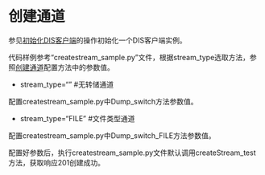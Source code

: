 # 创建通道<a name="dayu_06_0027"></a>

参见[初始化DIS客户端](初始化DIS客户端-2.md)的操作初始化一个DIS客户端实例。

代码样例参考“createstream\_sample.py”文件，根据stream\_type选取方法，参照[创建通道](https://support.huaweicloud.com/api-dis/dis_02_0016_01.html#)配置方法中的参数值。

-   stream\_type=“”     \#无转储通道

配置createstream\_sample.py中Dump\_switch方法参数值。

-   stream\_type=“FILE”     \#文件类型通道

配置createstream\_sample.py中Dump\_switch\_FILE方法参数值。

配置好参数后，执行createstream\_sample.py文件默认调用createStream\_test方法，获取响应201创建成功。

